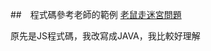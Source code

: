 ##　程式碼參考老師的範例
[老鼠走迷宮問題](https://misavo.com/blog/%E9%99%B3%E9%8D%BE%E8%AA%A0/%E6%9B%B8%E7%B1%8D/%E4%BA%BA%E5%B7%A5%E6%99%BA%E6%85%A7/04-%E5%9C%96%E5%BD%A2%E6%90%9C%E5%B0%8B/C-%E5%AF%A6%E4%BD%9C%EF%BC%9A%E8%80%81%E9%BC%A0%E8%B5%B0%E8%BF%B7%E5%AE%AE%E5%95%8F%E9%A1%8C)

原先是JS程式碼，我改寫成JAVA，我比較好理解




